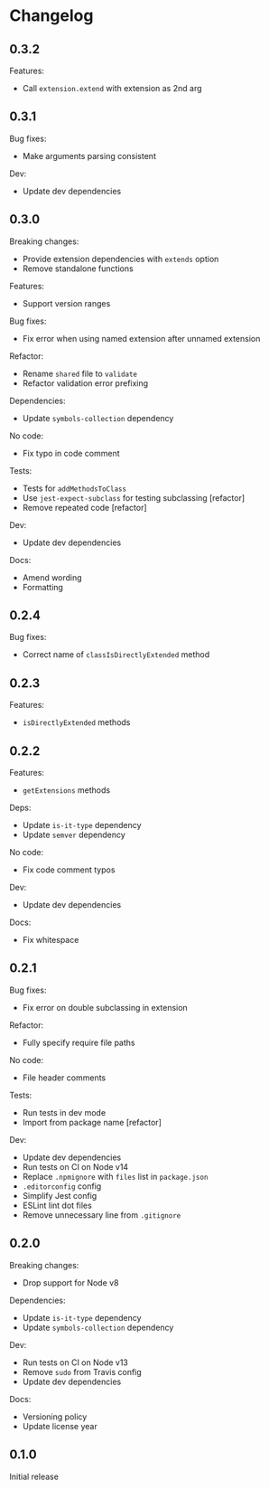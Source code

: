 # Changelog

## 0.3.2

Features:

* Call `extension.extend` with extension as 2nd arg

## 0.3.1

Bug fixes:

* Make arguments parsing consistent

Dev:

* Update dev dependencies

## 0.3.0

Breaking changes:

* Provide extension dependencies with `extends` option
* Remove standalone functions

Features:

* Support version ranges

Bug fixes:

* Fix error when using named extension after unnamed extension

Refactor:

* Rename `shared` file to `validate`
* Refactor validation error prefixing

Dependencies:

* Update `symbols-collection` dependency

No code:

* Fix typo in code comment

Tests:

* Tests for `addMethodsToClass`
* Use `jest-expect-subclass` for testing subclassing [refactor]
* Remove repeated code [refactor]

Dev:

* Update dev dependencies

Docs:

* Amend wording
* Formatting

## 0.2.4

Bug fixes:

* Correct name of `classIsDirectlyExtended` method

## 0.2.3

Features:

* `isDirectlyExtended` methods

## 0.2.2

Features:

* `getExtensions` methods

Deps:

* Update `is-it-type` dependency
* Update `semver` dependency

No code:

* Fix code comment typos

Dev:

* Update dev dependencies

Docs:

* Fix whitespace

## 0.2.1

Bug fixes:

* Fix error on double subclassing in extension

Refactor:

* Fully specify require file paths

No code:

* File header comments

Tests:

* Run tests in dev mode
* Import from package name [refactor]

Dev:

* Update dev dependencies
* Run tests on CI on Node v14
* Replace `.npmignore` with `files` list in `package.json`
* `.editorconfig` config
* Simplify Jest config
* ESLint lint dot files
* Remove unnecessary line from `.gitignore`

## 0.2.0

Breaking changes:

* Drop support for Node v8

Dependencies:

* Update `is-it-type` dependency
* Update `symbols-collection` dependency

Dev:

* Run tests on CI on Node v13
* Remove `sudo` from Travis config
* Update dev dependencies

Docs:

* Versioning policy
* Update license year

## 0.1.0

Initial release
